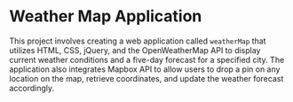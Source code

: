 # Weather Map Application

This project involves creating a web application called `weatherMap` that utilizes HTML, CSS, jQuery, and the OpenWeatherMap API to display current weather conditions and a five-day forecast for a specified city. The application also integrates Mapbox API to allow users to drop a pin on any location on the map, retrieve coordinates, and update the weather forecast accordingly.